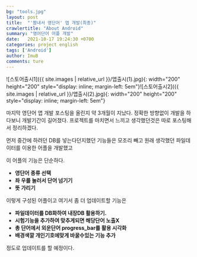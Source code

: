 ```yaml
---
bg: "tools.jpg"
layout: post
title:  "'짬내서 영단어' 앱 개발(최종)"
crawlertitle: "About Android"
summary: "영어단어 어플 개발"
date:   2021-10-17 19:24:30 +0700
categories: project english
tags: ['Android']
author: ImuB
comments: ture
---
```

![스토어출시1]({{ site.images | relative_url }}/앱출시(1).jpg){: width="200" height="200" style="display: inline; margin-left: 5em"}![스토어출시2]({{ site.images | relative_url }}/앱출시(2).jpg){: width="200" height="200" style="display: inline; margin-left: 5em"}

마지막 영단어 앱 개발 포스팅을 올린지 약 3개월이 지났다.
정확한 방향없이 개발을 하다보니 개발기간이 길어졌다.
프로젝트를 마치면서 느끼고 생각했던것은 따로 포스팅해서 정리하겠다.

먼저 중간에 하려던 DB를 넣는다던지했던 기능들은 모조리 빼고 원래
생각했던 파일데이터를 이용한 어플을 개발했고

이 어플의 기능은 단순하다.
+ **영단어 종류 선택** 
+ **좌 우를 눌러서 단어 넘기기**  
+ **뜻 가리기**  

이렇게 구성된 어플이고 여기서 좀 더 업데이트할 기능은
- **파일데이터를 DB화하여 내장DB 활용하기.**
- **시험기능을 추가하여 맞추게되면 해당단어 노출X**
- **총 단어에서 외운단어 progress_bar를 활용 시각화**
- **배경색깔 개인기호에맞게 바꿀수있는 기능 추가**  

정도로 업데이트를 할 예정이다.
